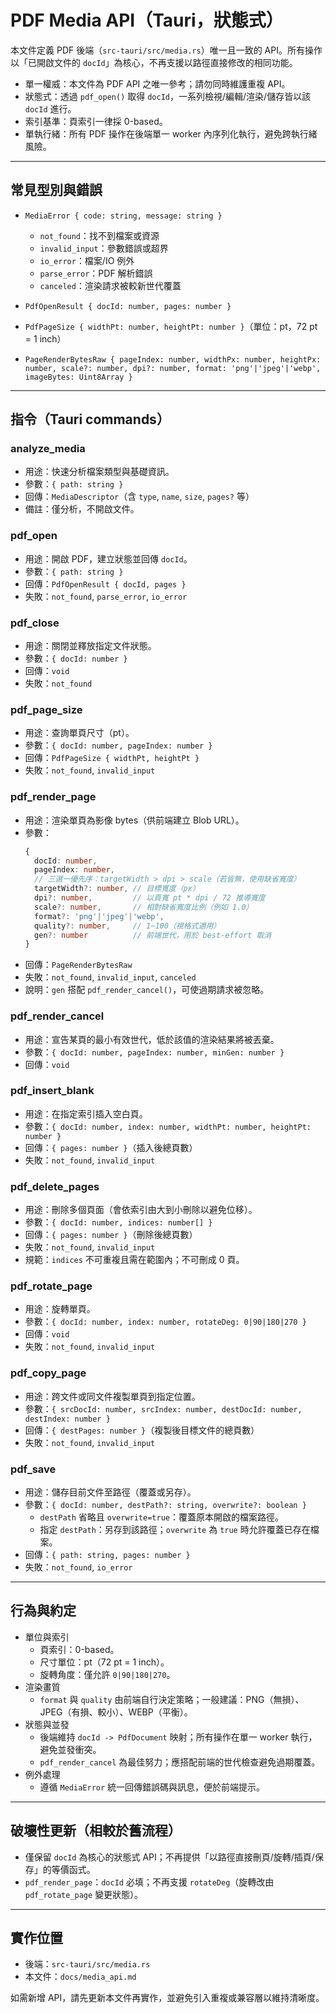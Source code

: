 # PDF Media API（Tauri，狀態式）

本文件定義 PDF 後端（`src-tauri/src/media.rs`）唯一且一致的 API。所有操作以「已開啟文件的 `docId`」為核心，不再支援以路徑直接修改的相同功能。

- 單一權威：本文件為 PDF API 之唯一參考；請勿同時維護重複 API。
- 狀態式：透過 `pdf_open()` 取得 `docId`，一系列檢視/編輯/渲染/儲存皆以該 `docId` 進行。
- 索引基準：頁索引一律採 0-based。
- 單執行緒：所有 PDF 操作在後端單一 worker 內序列化執行，避免跨執行緒風險。

---

## 常見型別與錯誤

- `MediaError { code: string, message: string }`
  - `not_found`：找不到檔案或資源
  - `invalid_input`：參數錯誤或超界
  - `io_error`：檔案/IO 例外
  - `parse_error`：PDF 解析錯誤
  - `canceled`：渲染請求被較新世代覆蓋

- `PdfOpenResult { docId: number, pages: number }`
- `PdfPageSize { widthPt: number, heightPt: number }`（單位：pt，72 pt = 1 inch）
- `PageRenderBytesRaw { pageIndex: number, widthPx: number, heightPx: number, scale?: number, dpi?: number, format: 'png'|'jpeg'|'webp', imageBytes: Uint8Array }`

---

## 指令（Tauri commands）

### analyze_media
- 用途：快速分析檔案類型與基礎資訊。
- 參數：`{ path: string }`
- 回傳：`MediaDescriptor`（含 `type`, `name`, `size`, `pages?` 等）
- 備註：僅分析，不開啟文件。

### pdf_open
- 用途：開啟 PDF，建立狀態並回傳 `docId`。
- 參數：`{ path: string }`
- 回傳：`PdfOpenResult { docId, pages }`
- 失敗：`not_found`, `parse_error`, `io_error`

### pdf_close
- 用途：關閉並釋放指定文件狀態。
- 參數：`{ docId: number }`
- 回傳：`void`
- 失敗：`not_found`

### pdf_page_size
- 用途：查詢單頁尺寸（pt）。
- 參數：`{ docId: number, pageIndex: number }`
- 回傳：`PdfPageSize { widthPt, heightPt }`
- 失敗：`not_found`, `invalid_input`

### pdf_render_page
- 用途：渲染單頁為影像 bytes（供前端建立 Blob URL）。
- 參數：
  ```ts
  {
    docId: number,
    pageIndex: number,
    // 三選一優先序：targetWidth > dpi > scale（若皆無，使用缺省寬度）
    targetWidth?: number, // 目標寬度（px）
    dpi?: number,         // 以頁寬 pt * dpi / 72 推導寬度
    scale?: number,       // 相對缺省寬度比例（例如 1.0）
    format?: 'png'|'jpeg'|'webp',
    quality?: number,     // 1~100（視格式適用）
    gen?: number          // 前端世代，用於 best-effort 取消
  }
  ```
- 回傳：`PageRenderBytesRaw`
- 失敗：`not_found`, `invalid_input`, `canceled`
- 說明：`gen` 搭配 `pdf_render_cancel()`，可使過期請求被忽略。

### pdf_render_cancel
- 用途：宣告某頁的最小有效世代，低於該值的渲染結果將被丟棄。
- 參數：`{ docId: number, pageIndex: number, minGen: number }`
- 回傳：`void`

### pdf_insert_blank
- 用途：在指定索引插入空白頁。
- 參數：`{ docId: number, index: number, widthPt: number, heightPt: number }`
- 回傳：`{ pages: number }`（插入後總頁數）
- 失敗：`not_found`, `invalid_input`

### pdf_delete_pages
- 用途：刪除多個頁面（會依索引由大到小刪除以避免位移）。
- 參數：`{ docId: number, indices: number[] }`
- 回傳：`{ pages: number }`（刪除後總頁數）
- 失敗：`not_found`, `invalid_input`
- 規範：`indices` 不可重複且需在範圍內；不可刪成 0 頁。

### pdf_rotate_page
- 用途：旋轉單頁。
- 參數：`{ docId: number, index: number, rotateDeg: 0|90|180|270 }`
- 回傳：`void`
- 失敗：`not_found`, `invalid_input`

### pdf_copy_page
- 用途：跨文件或同文件複製單頁到指定位置。
- 參數：`{ srcDocId: number, srcIndex: number, destDocId: number, destIndex: number }`
- 回傳：`{ destPages: number }`（複製後目標文件的總頁數）
- 失敗：`not_found`, `invalid_input`

### pdf_save
- 用途：儲存目前文件至路徑（覆蓋或另存）。
- 參數：`{ docId: number, destPath?: string, overwrite?: boolean }`
  - `destPath` 省略且 `overwrite=true`：覆蓋原本開啟的檔案路徑。
  - 指定 `destPath`：另存到該路徑；`overwrite` 為 `true` 時允許覆蓋已存在檔案。
- 回傳：`{ path: string, pages: number }`
- 失敗：`not_found`, `io_error`

---

## 行為與約定

- 單位與索引
  - 頁索引：0-based。
  - 尺寸單位：pt（72 pt = 1 inch）。
  - 旋轉角度：僅允許 `0|90|180|270`。
- 渲染畫質
  - `format` 與 `quality` 由前端自行決定策略；一般建議：PNG（無損）、JPEG（有損、較小）、WEBP（平衡）。
- 狀態與並發
  - 後端維持 `docId -> PdfDocument` 映射；所有操作在單一 worker 執行，避免並發衝突。
  - `pdf_render_cancel` 為最佳努力；應搭配前端的世代檢查避免過期覆蓋。
- 例外處理
  - 遵循 `MediaError` 統一回傳錯誤碼與訊息，便於前端提示。

---

## 破壞性更新（相較於舊流程）

- 僅保留 `docId` 為核心的狀態式 API；不再提供「以路徑直接刪頁/旋轉/插頁/保存」的等價函式。
- `pdf_render_page`：`docId` 必填；不再支援 `rotateDeg`（旋轉改由 `pdf_rotate_page` 變更狀態）。

---

## 實作位置

- 後端：`src-tauri/src/media.rs`
- 本文件：`docs/media_api.md`

如需新增 API，請先更新本文件再實作，並避免引入重複或兼容層以維持清晰度。
